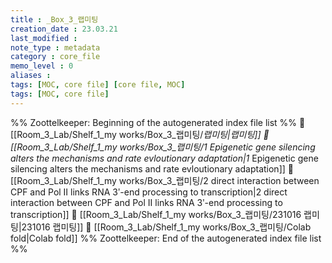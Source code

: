 ```yaml
---
title : _Box_3_랩미팅
creation_date : 23.03.21
last_modified :
note_type : metadata
category : core_file
memo_level : 0
aliases : 
tags: [MOC, core file] [core file, MOC]
tags: [MOC, core file]
---
```

%% Zoottelkeeper: Beginning of the autogenerated index file list  %%
📄 [[Room_3_Lab/Shelf_1_my works/Box_3_랩미팅/_랩미팅|_랩미팅]]
📄 [[Room_3_Lab/Shelf_1_my works/Box_3_랩미팅/1_ Epigenetic gene silencing alters the mechanisms and rate evloutionary adaptation|1_ Epigenetic gene silencing alters the mechanisms and rate evloutionary adaptation]]
📄 [[Room_3_Lab/Shelf_1_my works/Box_3_랩미팅/2 direct interaction between CPF and Pol II links RNA 3ʹ-end processing to transcription|2 direct interaction between CPF and Pol II links RNA 3ʹ-end processing to transcription]]
📄 [[Room_3_Lab/Shelf_1_my works/Box_3_랩미팅/231016 랩미팅|231016 랩미팅]]
📄 [[Room_3_Lab/Shelf_1_my works/Box_3_랩미팅/Colab fold|Colab fold]]
%% Zoottelkeeper: End of the autogenerated index file list  %%
